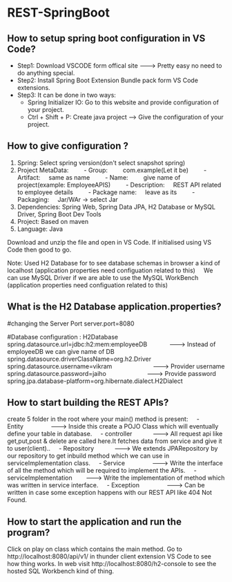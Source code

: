 # REST-SpringBoot

## How to setup spring boot configuration in VS Code?

- Step1: Download VSCODE form offical site ---> Pretty easy no need to do anything special.
- Step2: Install Spring Boot Extension Bundle pack form VS Code extensions.
- Step3: It can be done in two ways:     
  - Spring Initializer IO: Go to this website and provide configuration of your project.
  - Ctrl + Shift + P: Create java project --> Give the configuration of your project.

## How to give configuration ?

1. Spring: Select spring version(don't select snapshot spring)
2. Project MetaData:
        - Group:         com.example(Let it be)
        - Artifact:     same as name
        - Name:         give name of project(example: EmployeeAPIS)
        - Description:     REST API related to employee details
        - Package name:     leave as its
        - Packaging:     Jar/WAr -> select Jar
3. Dependencies: Spring Web, Spring Data JPA, H2 Database or MySQL Driver, Spring Boot Dev Tools
4. Project: Based on maven
5. Language: Java

Download and unzip the file and open in VS Code. If initialised using VS Code then good to go.

Note: Used H2 Database for to see database schemas in browser a kind of localhost (application properties need configuation related to this)
      We can use MySQL Driver if we are able to use the MySQL WorkBench (application properties need configuation related to this)
      
## What is the H2 Database application.properties?

#changing the Server Port
server.port=8080

#Database configuration : H2Database
spring.datasource.url=jdbc:h2:mem:employeeDB             ---> Instead of employeeDB we can give name of DB
spring.datasource.driverClassName=org.h2.Driver
spring.datasource.username=vikram                        ---> Provider username
spring.datasource.password=jaiho                         ---> Provide password
spring.jpa.database-platform=org.hibernate.dialect.H2Dialect

## How to start building the REST APIs?

create 5 folder in the root where your main() method is present:
    - Entity                ---> Inside this create a POJO Class which will eventually define your table in database.
    - controller            ---> All request api like get,put,post & delete are called here.It fetches data from service and give it to user(client)..
    - Repository            ---> We extends JPARepository by our repository to get inbuild method which we can use in serviceImplementation class.
    - Service                ---> Write the interface of all the method which will be required to implement the APIs.
    - serviceImplementation        ---> Write the implementation of method which was written in service interface.
    - Exception                ---> Can be written in case some exception happens with our REST API like 404 Not Found.

## How to start the application and run the program?

Click on play on class which contains the main method.
Go to http://localhost:8080/api/v1/<The api you want to use> in thunder client extension VS Code to see how thing works.
In web visit http://localhost:8080/h2-console to see the hosted SQL Workbench kind of thing.
